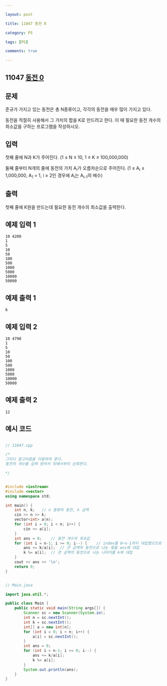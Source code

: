 ```yaml
---

layout: post

title: 11047 동전 0

category: PS

tags: [PS]

comments: true

---
```


## 11047 [동전 0](https://www.acmicpc.net/problem/11047)

## 문제

준규가 가지고 있는 동전은 총 N종류이고, 각각의 동전을 매우 많이 가지고 있다.

동전을 적절히 사용해서 그 가치의 합을 K로 만드려고 한다. 이 때 필요한 동전 개수의 최소값을 구하는 프로그램을 작성하시오.

## 입력

첫째 줄에 N과 K가 주어진다. (1 ≤ N ≤ 10, 1 ≤ K ≤ 100,000,000)

둘째 줄부터 N개의 줄에 동전의 가치 A<sub>i</sub>가 오름차순으로 주어진다. (1 ≤ A<sub>i</sub> ≤ 1,000,000, A<sub>1</sub> = 1, i ≥ 2인 경우에 A<sub>i</sub>는 A<sub>i-1</sub>의 배수)

## 출력

첫째 줄에 K원을 만드는데 필요한 동전 개수의 최소값을 출력한다.

## 예제 입력 1

~~~
10 4200
1
5
10
50
100
500
1000
5000
10000
50000
~~~

## 예제 출력 1

~~~
6
~~~

## 예제 입력 2

~~~
10 4790
1
5
10
50
100
500
1000
5000
10000
50000
~~~

## 예제 출력 2

~~~
12
~~~

## 예시 코드

```cpp

// 11047.cpp

/*
그리디 알고리즘을 이용하여 푼다.
동전의 개수를 입력 받아서 뒤에서부터 순회한다.

*/


#include <iostream>
#include <vector>
using namespace std;

int main() {
    int n, k;	// n 종류의 동전, k 금액
    cin >> n >> k;
    vector<int> a(n);
    for (int i = 0; i < n; i++) {
        cin >> a[i];
    }
    int ans = 0;	// 동전 개수의 최솟값
    for (int i = n-1; i >= 0; i--) {	// index를 0~n-1까지 대입했으므로
        ans += k/a[i];	// 큰 금액의 동전으로 나눈 몫을 ans에 대입
        k %= a[i];	// 큰 금액의 동전으로 나눈 나머지를 k에 대입
    }
    cout << ans << '\n';
    return 0;
}
```

```java

// Main.java

import java.util.*;

public class Main {
    public static void main(String args[]) {
        Scanner sc = new Scanner(System.in);
        int n = sc.nextInt();
        int k = sc.nextInt();
        int[] a = new int[n];
        for (int i = 0; i < n; i++) {
            a[i] = sc.nextInt();
        }
        int ans = 0;
        for (int i = n-1; i >= 0; i--) {
            ans += k/a[i];
            k %= a[i];
        }
        System.out.println(ans);
    }
}
```